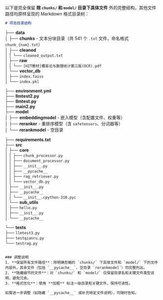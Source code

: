 以下是完全保留 **除 `chunks/` 和 `model/` 目录下具体文件** 外的完整结构，其他文件路径均原样呈现的 Markdown 格式目录树：

```markdown
# 项目目录结构

```
├── **data**  
│   ├── **chunks** - 文本分块目录（共 541 个 `.txt` 文件，命名格式 `chunk_{num}.txt`）  
│   ├── **cleaned**  
│   │   └── `cleaned_output.txt`  
│   ├── **raw**  
│   │   └── `[HIT教材]概率论与数理统计第三版(OCR).pdf`  
│   └── **vector_db**  
│       ├── `index.faiss`  
│       └── `index.pkl`  

├── **environment.yml**  
├── **llmtest2.py**  
├── **llmtest.py**  
├── **main2.py**  
├── **model**  
│   ├── **embeddingmodel** - 嵌入模型（含配置文件、权重等）  
│   ├── **reranker** - 重排序模型（含 `safetensors`、分词器等）  
│   └── **rerankmodel** - 空目录  

├── **requirements.txt**  
├── **src**  
│   ├── **core**  
│   │   ├── `chunk_processor.py`  
│   │   ├── `document_processor.py`  
│   │   ├── `__init__.py`  
│   │   ├── `__pycache__`  
│   │   ├── `rag_retriever.py`  
│   │   └── `vector_db.py`  
│   ├── `__init__.py`  
│   ├── `__pycache__`  
│   │   └── `__init__.cpython-310.pyc`  
│   └── **sub_utils**  
│       ├── `hello.py`  
│       ├── `__init__.py`  
│       └── `__pycache__`  

└── **tests**  
    ├── `llmtest3.py`  
    ├── `testqianru.py`  
    └── `testrag.py`  
```

### 调整说明
1. **保留所有文件路径**：除明确忽略的 `chunks/` 下具体文件和 `model/` 下的文件内容外，其余文件（包括 `__pycache__`、空目录 `rerankmodel`）均完整列出。
2. **隐藏细节的文件**：对 `chunks/` 和 `model/` 仅保留目录名和关键文件类型说明，避免冗余。
3. **格式优化**：使用 **加粗** 标注一级目录和关键文件，保持可读性。

如需进一步调整（如隐藏 `__pycache__` 或补充特定文件说明），可随时告知。